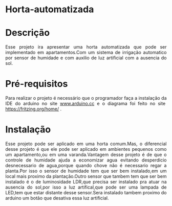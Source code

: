 # Horta-automatizada
<h1>Descri&ccedil;&atilde;o</h1>      
<p style="text-align: justify;">Esse projeto ira apresentar uma horta automatizada que pode ser implementado em apartamentos.Com um sistema de irriga&ccedil;&atilde;o automatico por sensor de humidade e com auxilio de luz artificial com a ausencia do sol.</p>
<h1>Pr&eacute;-requisitos</h1>
<p style="text-align: justify;">Para realizar o projeto &eacute; necess&aacute;rio que o programador fa&ccedil;a a instala&ccedil;&atilde;o da IDE do arduino no site&nbsp;<a href="http://www.arduino.cc/" rel="nofollow">www.arduino.cc</a>&nbsp;e o diagrama foi feito no site&nbsp; <a href="https://fritzing.org/home/" target="_blank" rel="noopener">https://fritzing.org/home/</a>&nbsp;.</p>
<h1>Instala&ccedil;&atilde;o</h1>
<p style="text-align: justify;">Esse projeto pode ser aplicado em uma horta comum.Mas, o diferencial desse projeto &eacute; que ele pode ser aplicado em ambientes pequenos como um apartamento,ou em uma varanda.Vantagem desse projeto &eacute; de que o controle de humidade ajuda a economizar agua evitando desperdicio desnecessario de agua,porque quando chove n&atilde;o &eacute; necessario regar a planta.Por isso o sensor de humidade tem que ser bem instalado,em um local mais proximo da planta&ccedil;&atilde;o.Outro sensor que tambem tem que ser bem instalado &eacute; o de luminosidade LDR,que precisa ser instalado pra atuar na ausencia do sol,por isso a luz artifical,que pode ser uma lampada de LED,tem que estar distante desse sensor.Sera instalado tambem proximo do arduino um bot&atilde;o que desativa essa luz artificial.</p>

